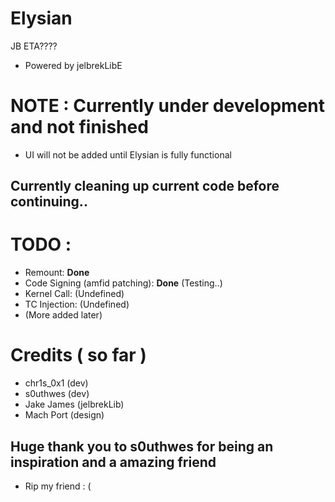 # Elysian
JB ETA????

- Powered by jelbrekLibE

# NOTE : Currently under development and not finished

- UI will not be added until Elysian is fully functional

## Currently cleaning up current code before continuing..

# TODO :
- Remount: **Done**
- Code Signing (amfid patching): **Done** (Testing..)
- Kernel Call: (Undefined)
- TC Injection: (Undefined)
- (More added later) 

# Credits ( so far )
- chr1s_0x1 (dev)
- s0uthwes (dev)
- Jake James (jelbrekLib)
- Mach Port (design)

## Huge thank you to s0uthwes for being an inspiration and a amazing friend
- Rip my friend : (
